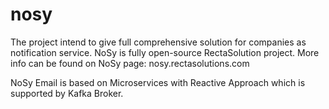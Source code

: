 # nosy
The project intend to give full comprehensive solution for companies as notification service. NoSy is fully open-source RectaSolution project. More info can be found on NoSy page: nosy.rectasolutions.com


NoSy Email is based on Microservices with Reactive Approach which is supported by Kafka Broker.
